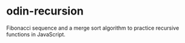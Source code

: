 # odin-recursion
Fibonacci sequence and a merge sort algorithm to practice recursive functions in JavaScript.
